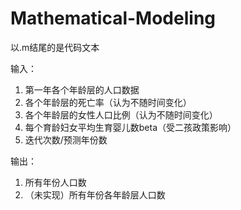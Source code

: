 # Mathematical-Modeling
以.m结尾的是代码文本

输入：
1. 第一年各个年龄层的人口数据
2. 各个年龄层的死亡率（认为不随时间变化）
3. 各个年龄层的女性人口比例（认为不随时间变化）
4. 每个育龄妇女平均生育婴儿数beta（受二孩政策影响）
5. 迭代次数/预测年份数

输出：
1. 所有年份人口数
2. （未实现）所有年份各年龄层人口数
